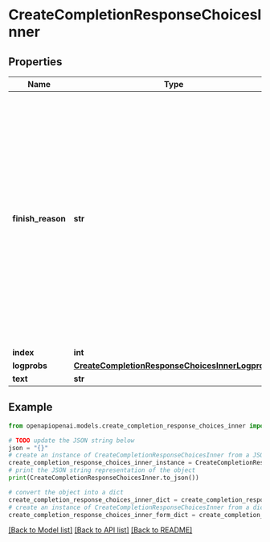 # CreateCompletionResponseChoicesInner


## Properties

Name | Type | Description | Notes
------------ | ------------- | ------------- | -------------
**finish_reason** | **str** | The reason the model stopped generating tokens. This will be &#x60;stop&#x60; if the model hit a natural stop point or a provided stop sequence, &#x60;length&#x60; if the maximum number of tokens specified in the request was reached, or &#x60;content_filter&#x60; if content was omitted due to a flag from our content filters.  | 
**index** | **int** |  | 
**logprobs** | [**CreateCompletionResponseChoicesInnerLogprobs**](CreateCompletionResponseChoicesInnerLogprobs.md) |  | 
**text** | **str** |  | 

## Example

```python
from openapiopenai.models.create_completion_response_choices_inner import CreateCompletionResponseChoicesInner

# TODO update the JSON string below
json = "{}"
# create an instance of CreateCompletionResponseChoicesInner from a JSON string
create_completion_response_choices_inner_instance = CreateCompletionResponseChoicesInner.from_json(json)
# print the JSON string representation of the object
print(CreateCompletionResponseChoicesInner.to_json())

# convert the object into a dict
create_completion_response_choices_inner_dict = create_completion_response_choices_inner_instance.to_dict()
# create an instance of CreateCompletionResponseChoicesInner from a dict
create_completion_response_choices_inner_form_dict = create_completion_response_choices_inner.from_dict(create_completion_response_choices_inner_dict)
```
[[Back to Model list]](../README.md#documentation-for-models) [[Back to API list]](../README.md#documentation-for-api-endpoints) [[Back to README]](../README.md)


